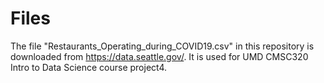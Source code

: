 # Files
The file "Restaurants_Operating_during_COVID19.csv" in this repository is downloaded from https://data.seattle.gov/. 
It is used for UMD CMSC320 Intro to Data Science course project4.
